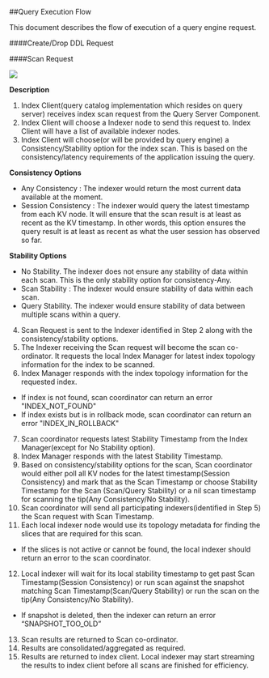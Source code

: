 ##Query Execution Flow

This document describes the flow of execution of a query engine request.

####Create/Drop DDL Request

####Scan Request 

![](https://rawgithub.com/deepkaran/sandbox/master/indexing/images/ScanWorkflow.svg)

**Description**

1. Index Client(query catalog implementation which resides on query server) receives index scan request from the Query Server Component. 
2. Index Client will choose a Indexer node to send this request to. Index Client will have a list of available indexer nodes.
3. Index Client will choose(or will be provided by query engine) a Consistency/Stability option for the index scan. This is based on the consistency/latency requirements of the application issuing the query.

  __Consistency Options__
  - Any Consistency : The indexer would return the most current data available at the moment.  
  - Session Consistency : The indexer would query the latest timestamp from each KV node.   It will ensure that the scan   result is at least as recent as the KV timestamp.  In other words, this option ensures the query result is at least as recent as what the user session has observed so far.   

  __Stability Options__
  - No Stability.   The indexer does not ensure any stability of data within each scan.  This is the only stability option for consistency-Any.
  - Scan Stability : The indexer would ensure stability of data within each scan.
  - Query Stability.  The indexer would ensure stability of data between multiple scans within a query.

4. Scan Request is sent to the Indexer identified in Step 2 along with the consistency/stability options.
5. The Indexer receiving the Scan request will become the scan co-ordinator. It requests the local Index Manager for latest index topology information for the index to be scanned.
6. Index Manager responds with the index topology information for the requested index.
  - If index is not found, scan coordinator can return an error "INDEX_NOT_FOUND"
  - If index exists but is in rollback mode, scan coordinator can return an error "INDEX_IN_ROLLBACK"
7. Scan coordinator requests latest Stability Timestamp from the Index Manager(except for No Stability option).
8. Index Manager responds with the latest Stability Timestamp.
9. Based on consistency/stability options for the scan, Scan coordinator would either poll all KV nodes for the latest timestamp(Session Consistency) and mark that as the Scan Timestamp or choose Stability Timestamp for the Scan (Scan/Query Stability) or a nil scan timestamp for scanning the tip(Any Consistency/No Stability).
10. Scan coordinator will send all participating indexers(identified in Step 5) the Scan request with Scan Timestamp.
11. Each local indexer node would use its topology metadata for finding the slices that are required for this scan.
  - If the slices is not active or cannot be found, the local indexer should return an error to the scan coordinator.
12. Local indexer will wait for its local stability timestamp to get past Scan Timestamp(Session Consistency) or run scan against the snapshot matching Scan Timestamp(Scan/Query Stability) or run the scan on the tip(Any Consistency/No Stability).
  - If snapshot is deleted, then the indexer can return an error “SNAPSHOT_TOO_OLD”
13. Scan results are returned to Scan co-ordinator.
14. Results are consolidated/aggregated as required. 
15. Results are returned to index client. Local indexer may start streaming the results to index client before all scans are finished for efficiency.
